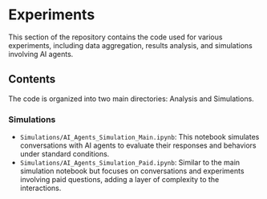 # Experiments

This section of the repository contains the code used for various experiments, including data aggregation, results analysis, and simulations involving AI agents.

## Contents

The code is organized into two main directories: Analysis and Simulations.

### Simulations
- `Simulations/AI_Agents_Simulation_Main.ipynb`: This notebook simulates conversations with AI agents to evaluate their responses and behaviors under standard conditions.
- `Simulations/AI_Agents_Simulation_Paid.ipynb`: Similar to the main simulation notebook but focuses on conversations and experiments involving paid questions, adding a layer of complexity to the interactions.

